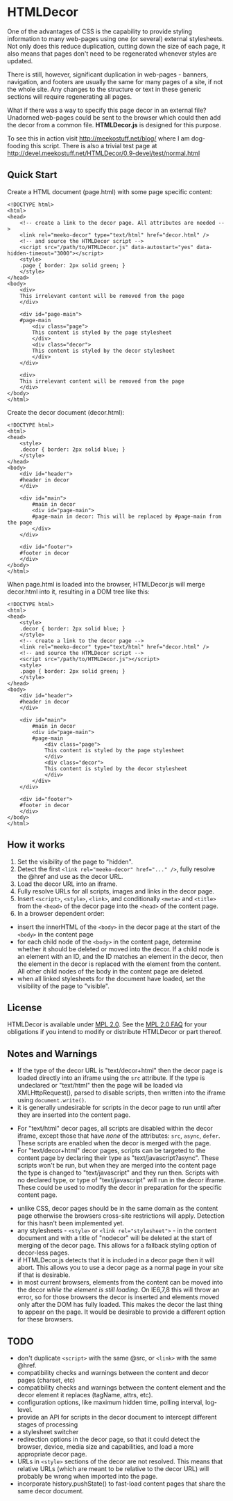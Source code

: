 HTMLDecor
=========

One of the advantages of CSS is the capability to provide styling information to many web-pages using one (or several) external stylesheets. Not only does this reduce duplication, cutting down the size of each page, it also means that pages don't need to be regenerated whenever styles are updated.

There is still, however, significant duplication in web-pages - banners, navigation, and footers are usually the same for many pages of a site, if not the whole site. Any changes to the structure or text in these generic sections will require regenerating all pages. 

What if there was a way to specify this page decor in an external file? Unadorned web-pages could be sent to the browser which could then add the decor from a common file. **HTMLDecor.js** is designed for this purpose. 

To see this in action visit http://meekostuff.net/blog/ where I am dog-fooding this script. 
There is also a trivial test page at http://devel.meekostuff.net/HTMLDecor/0.9-devel/test/normal.html

Quick Start
-----------

Create a HTML document (page.html) with some page specific content:

	<!DOCTYPE html>
	<html>
	<head>
		<!-- create a link to the decor page. All attributes are needed -->
		<link rel="meeko-decor" type="text/html" href="decor.html" />
		<!-- and source the HTMLDecor script -->
		<script src="/path/to/HTMLDecor.js" data-autostart="yes" data-hidden-timeout="3000"></script>
		<style>
		.page { border: 2px solid green; }
		</style>
	</head>
	<body>
		<div>
		This irrelevant content will be removed from the page
		</div>
		
		<div id="page-main">
		#page-main
			<div class="page">
			This content is styled by the page stylesheet
			</div>
			<div class="decor">
			This content is styled by the decor stylesheet
			</div>	
		</div>
		
		<div>
		This irrelevant content will be removed from the page
		</div>
	</body>
	</html>
	
Create the decor document (decor.html):

	<!DOCTYPE html>
	<html>
	<head>
		<style>
		.decor { border: 2px solid blue; }
		</style>
	</head>
	<body>
		<div id="header">
		#header in decor
		</div>
		
		<div id="main">
			#main in decor
			<div id="page-main">
			#page-main in decor: This will be replaced by #page-main from the page
			</div>
		</div>
		
		<div id="footer">
		#footer in decor
		</div>
	</body>
	</html>

When page.html is loaded into the browser, HTMLDecor.js will merge decor.html into it, resulting in a DOM tree like this:

	<!DOCTYPE html>
	<html>
	<head>
		<style>
		.decor { border: 2px solid blue; }
		</style>
		<!-- create a link to the decor page -->
		<link rel="meeko-decor" type="text/html" href="decor.html" />
		<!-- and source the HTMLDecor script -->
		<script src="/path/to/HTMLDecor.js"></script>
		<style>
		.page { border: 2px solid green; }
		</style>
	</head>
	<body>
		<div id="header">
		#header in decor
		</div>
		
		<div id="main">
			#main in decor
			<div id="page-main">
			#page-main
				<div class="page">
				This content is styled by the page stylesheet
				</div>
				<div class="decor">
				This content is styled by the decor stylesheet
				</div>	
			</div>
		</div>
		
		<div id="footer">
		#footer in decor
		</div>
	</body>
	</html>

How it works
------------
1. Set the visibility of the page to "hidden".
2. Detect the first `<link rel="meeko-decor" href="..." />`, fully resolve the @href and use as the decor URL.
3. Load the decor URL into an iframe.
4. Fully resolve URLs for all scripts, images and links in the decor page. 
5. Insert `<script>`, `<style>`, `<link>`, and conditionally `<meta>` and `<title>` 
from the `<head>` of the decor page into the `<head>` of the content page.
6. In a browser dependent order:
 - insert the innerHTML of the `<body>` in the decor page at the start of the `<body>` in the content page
 - for each child node of the `<body>` in the content page, determine whether it should be deleted or moved into the decor. If a child node is an element with an ID, and the ID matches an element in the decor, then the element in the decor is replaced with the element from the content. All other child nodes of the body in the content page are deleted. 
 - when all linked stylesheets for the document have loaded, set the visibility of the page to "visible".

License
-------

HTMLDecor is available under 
[MPL 2.0](http://www.mozilla.org/MPL/2.0/ "Mozilla Public License version 2.0").
See the [MPL 2.0 FAQ](http://www.mozilla.org/MPL/2.0/FAQ.html "Frequently Asked Questions")
for your obligations if you intend to modify or distribute HTMLDecor or part thereof. 

Notes and Warnings
------------------
- If the type of the decor URL is "text/decor+html" then the decor page is loaded directly into an iframe using the `src` attribute. If the type is undeclared or "text/html"  then the page will be loaded via XMLHttpRequest(), parsed to disable scripts, then written into the iframe using `document.write()`. 
- it is generally undesirable for scripts in the decor page to run until after they are inserted into the content page. 
+ For "text/html" decor pages, all scripts are disabled within the decor iframe, except those that have *none* of the attributes: `src`, `async`, `defer`. These scripts are enabled when the decor is merged with the page. 
+ For "text/decor+html" decor pages, scripts can be targeted to the content page by declaring their type as "text/javascript?async". These scripts won't be run, but when they are merged into the content page the type is changed to "text/javascript" and they run then. Scripts with no declared type, or type of "text/javascript" will run in the decor iframe. These could be used to modify the decor in preparation for the specific content page. 
- unlike CSS, decor pages should be in the same domain as the content page otherwise the browsers cross-site restrictions will apply. Detection for this hasn't been implemented yet. 
- any stylesheets - `<style>` or `<link rel="stylesheet">` - in the content document and with a title of "nodecor" will be deleted at the start of merging of the decor page. This allows for a fallback styling option of decor-less pages. 
- if HTMLDecor.js detects that it is included in a decor page then it will abort. This allows you to use a decor page as a normal page in your site if that is desirable. 
- in most current browsers, elements from the content can be moved into the decor *while the element is still loading*. On IE6,7,8 this will throw an error, so for those browsers the decor is inserted and elements moved only after the DOM has fully loaded. This makes the decor the last thing to appear on the page. It would be desirable to provide a different option for these browsers. 

TODO
----
- don't duplicate `<script>` with the same @src, or `<link>` with the same @href.
- compatibility checks and warnings between the content and decor pages (charset, etc)
- compatibility checks and warnings between the content element and the decor element it replaces (tagName, attrs, etc). 
- configuration options, like maximum hidden time, polling interval, log-level. 
- provide an API for scripts in the decor document to intercept different stages of processing
- a stylesheet switcher
- redirection options in the decor page, so that it could detect the browser, device, media size and capabilities, and load a more appropriate decor page. 
- URLs in `<style>` sections of the decor are not resolved. This means that relative URLs (which are meant to be relative to the decor URL) will probably be wrong when imported into the page. 
- incorporate history.pushState() to fast-load content pages that share the same decor document. 


